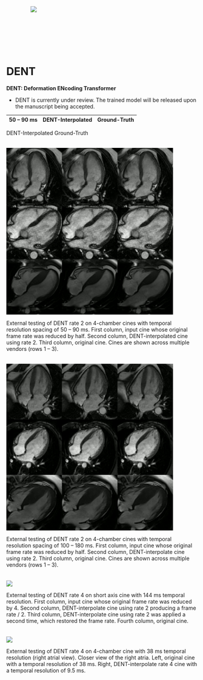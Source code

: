 <img src='videos/video_6.gif' align="right" width=440>

<br><br><br><br><br><br>

# DENT

**DENT: Deformation ENcoding Transformer**  


- DENT is currently under review. The trained model will be released upon the manuscript being accepted. 

|     50 – 90 ms     | DENT-Interpolated  | Ground-Truth     | 
| ----------------------- | ----------------- | ----------------- | 


DENT-Interpolated Ground-Truth

<br />

<img src='videos/video_1_2_fold_4CH.gif' align="center" width=440>

<br>


External testing of DENT rate 2 on 4-chamber cines with temporal resolution spacing of 50 – 90 ms. First column, input cine whose original frame rate was reduced by half. Second column, DENT-interpolated cine using rate 2. Third column, original cine. Cines are shown across multiple vendors (rows 1 – 3).

<br>

<img src='videos/video_3_4_fold_4CH.gif' align="center" width=440>

<br>

External testing of DENT rate 2 on 4-chamber cines with temporal resolution spacing of 100 – 180 ms. First column, input cine whose original frame rate was reduced by half. Second column, DENT-interpolate cine using rate 2. Third column, original cine. Cines are shown across multiple vendors (rows 1 – 3).

<br>

<img src='videos/video_5_4_fold_gain.gif' align="center" width=440>

<br>

External testing of DENT rate 4 on short axis cine with 144 ms temporal resolution. First column, input cine whose original frame rate was reduced by 4. Second column, DENT-interpolate cine using rate 2 producing a frame rate / 2. Third column, DENT-interpolate cine using rate 2 was applied a second time, which restored the frame rate. Fourth column, original cine. 

<br>

<img src='videos/video_7_4_fold_gain_RA.gif' align="center" width=440>

<br>

External testing of DENT rate 4 on 4-chamber cine with 38 ms temporal resolution (right atrial view). Closer view of the right atria. Left, original cine with a temporal resolution of 38 ms. Right, DENT-interpolate rate 4 cine with a temporal resolution of 9.5 ms. 